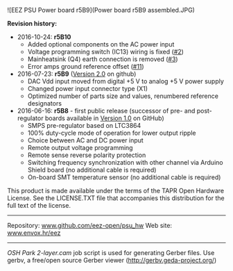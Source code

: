 ![EEZ PSU Power board r5B9](Power board r5B9 assembled.JPG)

**Revision history:**
* 2016-10-24: **r5B10**
	- Added optional components on the AC power input
	- Voltage programming switch (IC13) wiring is fixed ([#2](https://github.com/eez-open/psu-hw/issues/2))
	- Mainheatsink (Q4) earth connection is removed ([#3](https://github.com/eez-open/psu-hw/issues/3))
	- Error amps ground reference offset ([#11](https://github.com/eez-open/psu-hw/issues/11))
* 2016-07-23: **r5B9** ([Version 2.0](https://github.com/eez-open/psu-hw/releases/tag/2.0) on github)
	- DAC Vdd input moved from digital +5 V to analog +5 V power supply
	- Changed power input connector type (X1)
	- Optimized number of parts size and values, renumbered reference designators
* 2016-06-16: **r5B8** - first public release (successor of pre- and post-regulator boards available in [Version 1.0](https://github.com/eez-open/psu-hw/releases/tag/1.0) on GitHub)
	- SMPS pre-regulator based on LTC3864
	- 100% duty-cycle mode of operation for lower output ripple
	- Choice between AC and DC power input
	- Remote output voltage programming
	- Remote sense reverse polarity protection
	- Switching frequency synchronization with other channel via Arduino Shield board (no additional cable is required)
	- On-board SMT temperature sensor (no additional cable is required)

This product is made available under the terms of the TAPR Open Hardware License. See the LICENSE.TXT file that accompanies this distribution for the full text of the license.

**********************

Repository: www.github.com/eez-open/psu_hw
Web site: www.envox.hr/eez

**********************

*OSH Park 2-layer.cam* job script is used for generating Gerber files. Use gerbv, a free/open source Gerber viewer (http://gerbv.geda-project.org/)
